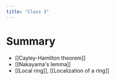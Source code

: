 ```yaml
---
title: "Class 3"
---
```


# Summary
- [[Cayley-Hamilton theorem]]
- [[Nakayama's lemma]]
- [[Local ring]], [[Localization of a ring]]